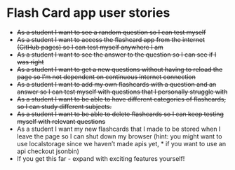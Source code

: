 # Flash Card app user stories
* ~~As a student I want to see a random question so I can test myself~~
* ~~As a student I want to access the flashcard app from the internet (GitHub pages) so I can test myself anywhere I am~~
* ~~As a student I want to see the answer to the question so I can see if I was right~~
* ~~As a student I want to get a new questions without having to reload the page so I’m not dependent on continuous internet connection~~
* ~~As a student I want to add my own flashcards with a question and an answer so I can test myself with questions that I personally struggle with~~
* ~~As a student I want to be able to have different categories of flashcards, so I can study different subjects.~~
* ~~As a student I want to be able to delete flashcards so I can keep testing myself with relevant questions~~
* As a student I want my new flashcards that I made to be stored when I leave the page so I can shut down my browser (hint: you might want to use localstorage since we haven’t made apis yet, * if you want to use an api checkout jsonbin)
* If you get this far - expand with exciting features yourself!
